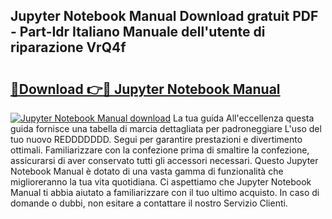 ## Jupyter Notebook Manual Download gratuit PDF - Part-Idr Italiano Manuale dell'utente di riparazione VrQ4f

# <h2><a href="http://dfa7t0u.blite.top/?on=Jupyter+Notebook+Manual">🔗Download 👉🔴 Jupyter Notebook Manual</a></h2>

[![Jupyter Notebook Manual download](https://i.imgur.com/lujVjoI.png)](http://dfa7t0u.blite.top/?on=Jupyter+Notebook+Manual)
La tua guida All'eccellenza questa guida fornisce una tabella di marcia dettagliata per padroneggiare L'uso del tuo nuovo REDDDDDDD. Segui per garantire prestazioni e divertimento ottimali. Familiarizzare con la confezione prima di smaltire la confezione, assicurarsi di aver conservato tutti gli accessori necessari. Questo Jupyter Notebook Manual è dotato di una vasta gamma di funzionalità che miglioreranno la tua vita quotidiana. Ci aspettiamo che Jupyter Notebook Manual ti abbia aiutato a familiarizzare con il tuo ultimo acquisto. In caso di domande o dubbi, non esitare a contattare il nostro Servizio Clienti.
